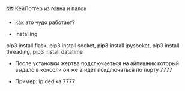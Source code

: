 🗺️ КейЛоггер из говна и палок

- как это чудо работает?

- Installing

pip3 install flask, pip3 install socket, pip3 install jpysocket, pip3 install threading, pip3 install datatime

- После установки жертва подключаеться на айпишник который выдало в консоли он же 2 идет покдлючаться по порту 7777

- Пример: ip dedika:7777

